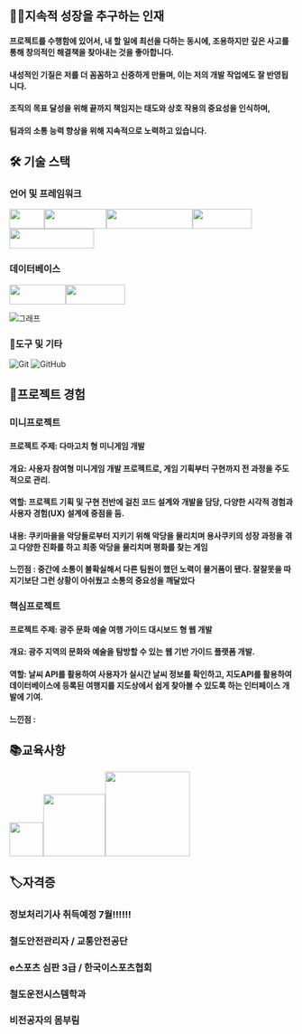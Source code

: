 ## 👨‍💻지속적 성장을 추구하는 인재
#### 프로젝트를 수행함에 있어서, 내 할 일에 최선을 다하는 동시에, 조용하지만 깊은 사고를 통해 창의적인 해결책을 찾아내는 것을 좋아합니다. 
#### 내성적인 기질은 저를 더 꼼꼼하고 신중하게 만들며, 이는 저의 개발 작업에도 잘 반영됩니다.   
#### 조직의 목표 달성을 위해 끝까지 책임지는 태도와 상호 작용의 중요성을 인식하며, 
#### 팀과의 소통 능력 향상을 위해 지속적으로 노력하고 있습니다.

## 🛠 기술 스택


### 언어 및 프레임워크

<img src="https://img.shields.io/badge/-Java-%23ED8B00?style=flat-square&logo=java&logoColor=white" width="62" height="35"><img src="https://img.shields.io/badge/-Spring-%236DB33F?style=flat-square&logo=spring&logoColor=white" width="110" height="35"><img src="https://img.shields.io/badge/-JavaScript-%23F7DF1E?style=flat-square&logo=javascript&logoColor=black" width="153" height="35"><img src="https://img.shields.io/badge/-React-%2361DAFB?style=flat-square&logo=react&logoColor=white" width="105" height="35"><img src="https://img.shields.io/badge/-TypeScript-%233178C6?style=flat-square&logo=typescript&logoColor=white" width="150" height="35">



### 데이터베이스

<img src="https://img.shields.io/badge/-Oracle-%23F80000?style=flat-square&logo=oracle&logoColor=white" width="100" height="35"><img src="https://img.shields.io/badge/-MySQL-%234479A1?style=flat-square&logo=mysql&logoColor=white" width="105" height="35">


![그래프](https://github.com/kinghoon/read-me/assets/104185588/0a7bfcbe-8561-4259-8723-a0e44558fe7c)


### 📌도구 및 기타

![Git](https://img.shields.io/badge/-Git-%23F05032?style=flat-square&logo=git&logoColor=white)
![GitHub](https://img.shields.io/badge/-GitHub-%23181717?style=flat-square&logo=github&logoColor=white)


## 📃프로젝트 경험
### 미니프로젝트
#### 프로젝트 주제: 다마고치 형 미니게임 개발 
#### 개요: 사용자 참여형 미니게임 개발 프로젝트로, 게임 기획부터 구현까지 전 과정을 주도적으로 관리.
#### 역할: 프로젝트 기획 및 구현 전반에 걸친 코드 설계와 개발을 담당, 다양한 시각적 경험과 사용자 경험(UX) 설계에 중점을 둠.   
#### 내용: 쿠키마을을 악당들로부터 지키기 위해 악당을 물리치며 용사쿠키의 성장 과정을 겪고 다양한 진화를 하고 최종 악당을 물리치며 평화를 찾는 게임 

#### 느낀점 : 중간에 소통이 불확실해서 다른 팀원이 했던 노력이 물거품이 됐다. 잘잘못을 따지기보단 그런 상황이 아쉬웠고 소통의 중요성을 깨달았다  

### 핵심프로젝트
#### 프로젝트 주제: 광주 문화 예술 여행 가이드 대시보드 형 웹 개발
#### 개요: 광주 지역의 문화와 예술을 탐방할 수 있는 웹 기반 가이드 플랫폼 개발.
#### 역할: 날씨 API를 활용하여 사용자가 실시간 날씨 정보를 확인하고, 지도API를 활용하여 데이터베이스에 등록된 여행지를 지도상에서 쉽게 찾아볼 수 있도록 하는 인터페이스 개발에 기여.

#### 느낀점 : 


## 📚교육사항

<img src="https://img.shields.io/badge/-Java-%23ED8B00?style=flat-square&logo=java&logoColor=white" width="60"><img src="https://img.shields.io/badge/-Spring-%236DB33F?style=flat-square&logo=spring&logoColor=white" width="110"><img src="https://img.shields.io/badge/-JavaScript-%23F7DF1E?style=flat-square&logo=javascript&logoColor=black" width="150">

## 🏷자격증

### 정보처리기사 취득예정 7월!!!!!!
### 철도안전관리자 / 교통안전공단
### e스포츠 심판 3급 / 한국이스포츠협회

### 철도운전시스템학과 
### 비전공자의 몸부림





